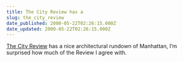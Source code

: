 ```yaml
---
title: The City Review has a
slug: the_city_review
date_published: 2000-05-22T02:26:15.000Z
date_updated: 2000-05-22T02:26:15.000Z
---
```


[The City Review](http://www.thecityreview.com/home.html) has a nice architectural rundown of Manhattan, I’m surprised how much of the Review I agree with.
